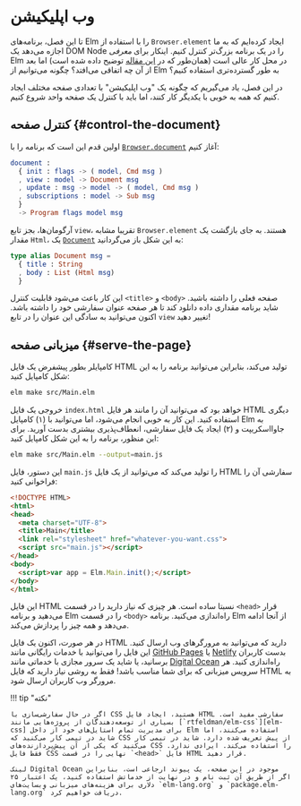 # وب اپلیکیشن

تا این فصل، برنامه‌های Elm را با استفاده از `Browser.element` ایجاد کرده‌ایم که به ما اجازه می‌دهد یک DOM Node را در یک برنامه بزرگ‌تر کنترل کنیم. اینکار برای _معرفی_ Elm در محل کار عالی است (همان‌طور که در [این مقاله][elm-at-work] توضیح داده شده است) اما بعد از آن چه اتفاقی می‌افتد؟ چگونه می‌توانیم از Elm به طور گسترده‌تری استفاده کنیم؟

در این فصل، یاد می‌گیریم که چگونه یک "وب اپلیکیشن" با تعدادی صفحه مختلف ایجاد کنیم که همه به خوبی با یکدیگر کار کنند، اما باید با کنترل یک صفحه واحد شروع کنیم.

## کنترل صفحه {#control-the-document}

اولین قدم این است که برنامه را با [`Browser.document`][Browser.document] آغاز کنیم:

```elm
document :
  { init : flags -> ( model, Cmd msg )
  , view : model -> Document msg
  , update : msg -> model -> ( model, Cmd msg )
  , subscriptions : model -> Sub msg
  }
  -> Program flags model msg
```

آرگومان‌ها، بجز تابع `view`، تقریبا مشابه `Browser.element` هستند. به جای بازگشت یک مقدار `Html`، یک [`Document`][document] به این شکل باز می‌گردانید:

```elm
type alias Document msg =
  { title : String
  , body : List (Html msg)
  }
```

این کار باعث می‌شود قابلیت کنترل `<title>` و `<body>` صفحه فعلی را داشته باشید. شاید برنامه مقداری داده دانلود کند تا هر صفحه عنوان سفارشی خود را داشته باشد. اکنون می‌توانید به سادگی این عنوان را در تابع `view` تغییر دهید!

## میزبانی صفحه {#serve-the-page}

کامپایلر بطور پیشفرض یک فایل HTML تولید می‌کند، بنابراین می‌توانید برنامه را به این شکل کامپایل کنید:

```bash
elm make src/Main.elm
```

خروجی یک فایل `index.html` خواهد بود که می‌توانید آن را مانند هر فایل HTML دیگری استفاده کنید. این کار به خوبی انجام می‌شود، اما می‌توانید با (۱) کامپایل Elm به جاوااسکریپت و (۲) ایجاد یک فایل سفارشی، انعطاف‌پذیری بیشتری بدست آورید. برای این منظور، برنامه را به این شکل کامپایل کنید:

```bash
elm make src/Main.elm --output=main.js
```

این دستور، فایل `main.js` را تولید می‌کند که می‌توانید از یک فایل HTML سفارشی آن را فراخوانی کنید:

```html linenums="1"
<!DOCTYPE HTML>
<html>
<head>
  <meta charset="UTF-8">
  <title>Main</title>
  <link rel="stylesheet" href="whatever-you-want.css">
  <script src="main.js"></script>
</head>
<body>
  <script>var app = Elm.Main.init();</script>
</body>
</html>
```

این فایل HTML نسبتا ساده است. هر چیزی که نیاز دارید را در قسمت `<head>` قرار می‌دهید و برنامه Elm را در قسمت `<body>` راه‌اندازی می‌کنید. برنامه Elm از آنجا ادامه می‌دهد و همه چیز را پردازش می‌کند.

در هر صورت، اکنون یک فایل HTML دارید که می‌توانید به مرورگرهای وب ارسال کنید. این فایل را می‌توانید با خدمات رایگانی مانند [GitHub Pages][github-pages] یا [Netlify][netlify] بدست کاربران برسانید، یا شاید یک سرور مجازی با خدماتی مانند [Digital Ocean][digital-ocean] راه‌اندازی کنید. هر سرویس میزبانی که برای شما مناسب باشد! فقط به روشی نیاز دارید که فایل HTML به مرورگر وب کاربران ارسال شود.

!!! tip "نکته"

	اگر در حال سفارشی‌سازی با CSS هستید، ایجاد فایل HTML سفارشی مفید است. بسیاری از توسعه‌دهندگان از پروژه‌هایی مانند [`rtfeldman/elm-css`][elm-css] برای مدیریت تمام استایل‌های خود از داخل Elm استفاده می‌کنند، اما شاید در تیمی کار می‌کنید که CSS از پیش تعریف شده دارد. شاید در تیمی کار می‌کنید که یکی از آن پیش‌پردازنده‌های CSS را استفاده می‌کند. ایرادی ندارد. فقط فایل CSS نهایی را در قسمت `<head>` فایل HTML قرار دهید.

	لینک Digital Ocean موجود در این صفحه، یک پیوند ارجاعی است، بنابراین اگر از طریق آن ثبت نام و در نهایت از خدماتش استفاده کنید، یک اعتبار ۲۵ دلاری برای هزینه‌های میزبانی وبسایت‌های `elm-lang.org` و `package.elm-lang.org` دریافت خواهیم کرد.

[elm-at-work]: https://elm-lang.org/blog/how-to-use-elm-at-work
[Browser.document]: https://package.elm-lang.org/packages/elm/browser/latest/Browser#document
[document]: https://package.elm-lang.org/packages/elm/browser/latest/Browser#Document
[github-pages]: https://pages.github.com
[netlify]: https://www.netlify.com
[digital-ocean]: https://m.do.co/c/c47faa1916d2
[elm-css]: https://package.elm-lang.org/packages/rtfeldman/elm-css/latest